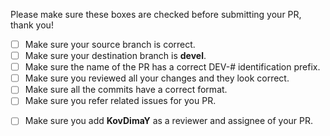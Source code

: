 Please make sure these boxes are checked before submitting your PR, thank you!

<!--- to make the checkbox checked, put "X" between "[]" like this: [X] -->

- [ ] Make sure your source branch is correct.
- [ ] Make sure your destination branch is **devel**.
- [ ] Make sure the name of the PR has a correct DEV-# identification prefix.
- [ ] Make sure you reviewed all your changes and they look correct.
- [ ] Make sure all the commits have a correct format. <!---  "DEV-# [commit description]" -->
- [ ] Make sure you refer related issues for you PR.
<!---  To do so write in the description "Take a look at the Issue #[number of the issue]" -->
- [ ] Make sure you add **KovDimaY** as a reviewer and assignee of your PR.
